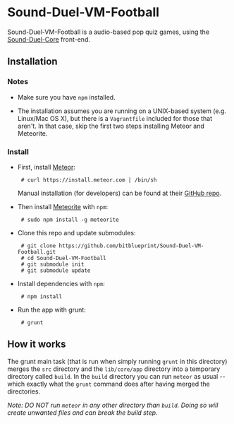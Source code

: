 Sound-Duel-VM-Football
======================

Sound-Duel-VM-Football is a audio-based pop quiz games, using the [Sound-Duel-Core](https://github.com/bitblueprint/Sound-Duel-Core) front-end.


## Installation

### Notes

 * Make sure you have `npm` installed.

 * The installation assumes you are running on a UNIX-based system (e.g. Linux/Mac OS X), but there is a `Vagrantfile` included for those that aren't. In that case, skip the first two steps installing Meteor and Meteorite.

### Install

 * First, install [Meteor](https://www.meteor.com/):

        # curl https://install.meteor.com | /bin/sh

    Manual installation (for developers) can be found at their [GitHub repo](https://github.com/meteor/meteor).

 * Then install [Meteorite](https://github.com/oortcloud/meteorite) with `npm`:

        # sudo npm install -g meteorite

 * Clone this repo and update submodules:

        # git clone https://github.com/bitblueprint/Sound-Duel-VM-Football.git
        # cd Sound-Duel-VM-Football
        # git submodule init
        # git submodule update

 * Install dependencies with `npm`:

        # npm install

 * Run the app with grunt:

        # grunt


## How it works

The grunt main task (that is run when simply running `grunt` in this directory)
merges the `src` directory and the `lib/core/app` directory into a temporary
directory called `build`. In the `build` directory you can run `meteor` as usual
-- which exactly what the `grunt` command does after having merged the
directories.

_Note: DO NOT run `meteor` in any other directory than `build`. Doing so will
create unwanted files and can break the build step._
